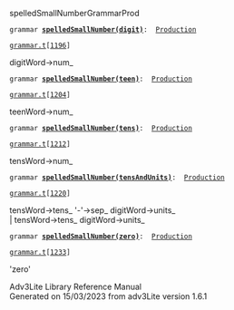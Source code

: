 ---
---
<span class="title">spelledSmallNumber</span><span class="type">GrammarProd</span>

`grammar `**[`spelledSmallNumber(digit)`](../object/spelledSmallNumber(digit).html)**` :   `[`Production`](../object/Production.html)

[`grammar.t`](../file/grammar.t.html)`[`[`1196`](../source/grammar.t.html#1196)`]`

<div class="gramrule">

digitWord-\>num\_

</div>

`grammar `**[`spelledSmallNumber(teen)`](../object/spelledSmallNumber(teen).html)**` :   `[`Production`](../object/Production.html)

[`grammar.t`](../file/grammar.t.html)`[`[`1204`](../source/grammar.t.html#1204)`]`

<div class="gramrule">

teenWord-\>num\_

</div>

`grammar `**[`spelledSmallNumber(tens)`](../object/spelledSmallNumber(tens).html)**` :   `[`Production`](../object/Production.html)

[`grammar.t`](../file/grammar.t.html)`[`[`1212`](../source/grammar.t.html#1212)`]`

<div class="gramrule">

tensWord-\>num\_

</div>

`grammar `**[`spelledSmallNumber(tensAndUnits)`](../object/spelledSmallNumber(tensAndUnits).html)**` :   `[`Production`](../object/Production.html)

[`grammar.t`](../file/grammar.t.html)`[`[`1220`](../source/grammar.t.html#1220)`]`

<div class="gramrule">

tensWord-\>tens\_ '-'-\>sep\_ digitWord-\>units\_  
\| tensWord-\>tens\_ digitWord-\>units\_  

</div>

`grammar `**[`spelledSmallNumber(zero)`](../object/spelledSmallNumber(zero).html)**` :   `[`Production`](../object/Production.html)

[`grammar.t`](../file/grammar.t.html)`[`[`1233`](../source/grammar.t.html#1233)`]`

<div class="gramrule">

'zero'

</div>

<div class="ftr">

Adv3Lite Library Reference Manual  
Generated on 15/03/2023 from adv3Lite version 1.6.1

</div>
